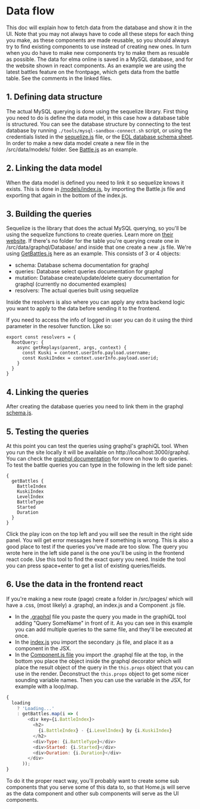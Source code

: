 # Data flow

This doc will explain how to fetch data from the database and show it in the UI. Note that you may not always have to code all these steps for each thing you make, as these components are made reusable, so you should always try to find existing components to use instead of creating new ones. In turn when you do have to make new components try to make them as resuable as possible. The data for elma online is saved in a MySQL database, and for the website shown in react components. As an example we are using the latest battles feature on the frontpage, which gets data from the battle table. See the comments in the linked files.

## 1. Defining data structure

The actual MySQL querying is done using the sequelize library. First thing you need to do is define the data model, in this case how a database table is structured. You can see the database structure by connecting to the test database by running `./tools/mysql-sandbox-connect.sh` script, or using the credentials listed in the [sequelize.js](../src/data/sequelize.js) file, or the [EOL database schema sheet](https://docs.google.com/spreadsheets/d/15fNKf2ihV4HvmVZwxg2D18ITvcbCE1nva5NTFlYJOgg/edit?usp=sharing). In order to make a new data model create a new file in the /src/data/models/ folder. See [Battle.js](../src/data/models/Battle.js) as an example.

## 2. Linking the data model

When the data model is defined you need to link it so sequelize knows it exists. This is done in [/models/index.js](../src/data/models/index.js), by importing the Battle.js file and exporting that again in the bottom of the index.js.

## 3. Building the queries

Sequelize is the library that does the actual MySQL querying, so you'll be using the sequelize functions to create queries. Learn more on [their website](http://docs.sequelizejs.com/manual/tutorial/querying.html). If there's no folder for the table you're querying create one in /src/data/graphql/Database/ and inside that one create a new .js file. We're using [GetBattles.js](../src/data/graphql/Database/battle/GetBattles.js) here as an example. This consists of 3 or 4 objects:

- schema: Database schema documentation for graphql
- queries: Database select queries documentation for graphql
- mutation: Database create/update/delete query documentation for graphql (currently no documented examples)
- resolvers: The actual queries built using sequelize

Inside the resolvers is also where you can apply any extra backend logic you want to apply to the data before sending it to the frontend.

If you need to access the info of logged in user you can do it using the third parameter in the resolver function. Like so:

```
export const resolvers = {
  RootQuery: {
    async getReplays(parent, args, context) {
      const Kuski = context.userInfo.payload.username;
      const KuskiIndex = context.userInfo.payload.userid;
    }
  }
}
```

## 4. Linking the queries

After creating the database queries you need to link them in the graphql [schema.js](../src/data/graphql/Database/schema.js).

## 5. Testing the queries

At this point you can test the queries using graphql's graphiQL tool. When you run the site locally it will be available on http://localhost:3000/graphql. You can check the [graphql documentation](http://graphql.org/learn/queries/) for more on how to do queries. To test the battle queries you can type in the following in the left side panel:

```
{
  getBattles {
    BattleIndex
    KuskiIndex
    LevelIndex
    BattleType
    Started
    Duration
  }
}
```

Click the play icon on the top left and you will see the result in the right side panel. You will get error messages here if something is wrong. This is also a good place to test if the queries you've made are too slow. The query you wrote here in the left side panel is the one you'll be using in the frontend react code. Use this tool to find the exact query you need. Inside the tool you can press space+enter to get a list of existing queries/fields.

## 6. Use the data in the frontend react

If you're making a new route (page) create a folder in /src/pages/ which will have a .css, (most likely) a .graphql, an index.js and a Component .js file.

- In the [.graphql](../src/pages/home/home.graphql) file you paste the query you made in the graphiQL tool adding "Query SomeName" in front of it. As you can see in this example you can add multiple queries to the same file, and they'll be executed at once.
- In the [index.js](../src/pages/home/index.js) you import the secondary .js file, and place it as a component in the JSX.
- In the [Component.js file](../src/pages/home/Home.js) you import the .graphql file at the top, in the bottom you place the object inside the graphql decorator which will place the result object of the query in the `this.props` object that you can use in the render. Deconstruct the `this.props` object to get some nicer sounding variable names. Then you can use the variable in the JSX, for example with a loop/map.

```js
{
  loading
    ? 'Loading...'
    : getBattles.map(i => (
        <div key={i.BattleIndex}>
          <h2>
            {i.BattleIndex} - {i.LevelIndex} by {i.KuskiIndex}
          </h2>
          <div>Type: {i.BattleType}</div>
          <div>Started: {i.Started}</div>
          <div>Duration: {i.Duration}</div>
        </div>
      ));
}
```

To do it the proper react way, you'll probably want to create some sub components that you serve some of this data to, so that Home.js will serve as the data component and other sub components will serve as the UI components.
